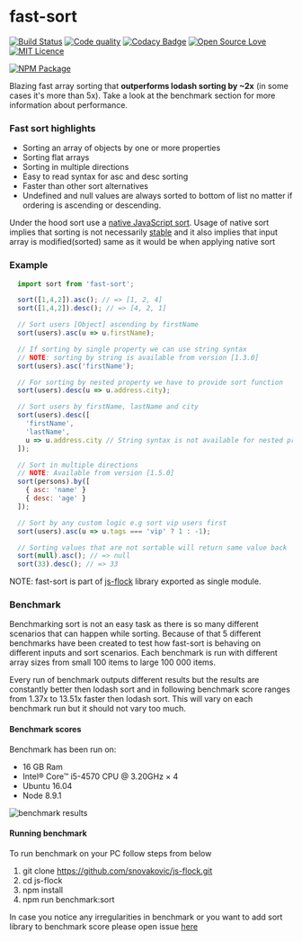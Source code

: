 # fast-sort

[![Build Status](https://travis-ci.org/snovakovic/js-flock.svg?branch=master)](https://travis-ci.org/snovakovic/js-flock)
[![Code quality](https://api.codacy.com/project/badge/grade/fe5f8741eaed4c628bca3761c32c3b68)](https://www.codacy.com/app/snovakovic/js-flock/dashboard?bid=4653162)
[![Codacy Badge](https://api.codacy.com/project/badge/Coverage/f0ea30fd63bd4bc88ea3b0965094ced1)](https://www.codacy.com/app/snovakovic/js-flock?utm_source=github.com&utm_medium=referral&utm_content=snovakovic/js-flock&utm_campaign=Badge_Coverage)
[![Open Source Love](https://badges.frapsoft.com/os/v1/open-source.svg?v=103)](https://opensource.org/)
[![MIT Licence](https://badges.frapsoft.com/os/mit/mit.svg?v=103)](https://opensource.org/licenses/mit-license.php)

[![NPM Package](https://nodei.co/npm/fast-sort.png)](https://www.npmjs.com/package/fast-sort)


Blazing fast array sorting that **outperforms lodash sorting by ~2x** (in some cases it's more than 5x).
Take a look at the benchmark section for more information about performance.

### Fast sort highlights

* Sorting an array of objects by one or more properties
* Sorting flat arrays
* Sorting in multiple directions
* Easy to read syntax for asc and desc sorting
* Faster than other sort alternatives
* Undefined and null values are always sorted to bottom of list no matter if ordering is ascending or descending.

Under the hood sort use a [native JavaScript sort](https://developer.mozilla.org/en-US/docs/Web/JavaScript/Reference/Global_Objects/Array/sort).
Usage of native sort implies that sorting is not necessarily [stable](https://en.wikipedia.org/wiki/Sorting_algorithm#Stability) and it also implies that input array is modified(sorted) same as it would be when applying native sort

### Example

```javascript
  import sort from 'fast-sort';

  sort([1,4,2]).asc(); // => [1, 2, 4]
  sort([1,4,2]).desc(); // => [4, 2, 1]

  // Sort users [Object] ascending by firstName
  sort(users).asc(u => u.firstName);

  // If sorting by single property we can use string syntax
  // NOTE: sorting by string is available from version [1.3.0]
  sort(users).asc('firstName');

  // For sorting by nested property we have to provide sort function
  sort(users).desc(u => u.address.city);

  // Sort users by firstName, lastName and city
  sort(users).desc([
    'firstName',
    'lastName',
    u => u.address.city // String syntax is not available for nested properties
  ]);

  // Sort in multiple directions
  // NOTE: Available from version [1.5.0]
  sort(persons).by([
    { asc: 'name' }
    { desc: 'age' }
  ]);

  // Sort by any custom logic e.g sort vip users first
  sort(users).asc(u => u.tags === 'vip' ? 1 : -1);

  // Sorting values that are not sortable will return same value back
  sort(null).asc(); // => null
  sort(33).desc(); // => 33
```

NOTE: fast-sort is part of [js-flock](https://www.npmjs.com/package/js-flock) library exported as single module.


### Benchmark

Benchmarking sort is not an easy task as there is so many different scenarios that can happen while sorting.
Because of that 5 different benchmarks have been created to test how fast-sort is behaving on different inputs and sort scenarios.
Each benchmark is run with different array sizes from small 100 items to large 100 000 items.

Every run of benchmark outputs different results but the results are constantly better then lodash sort and in following benchmark score ranges from 1.37x to 13.51x faster then lodash sort. This will vary on each benchmark run but it should not vary too much.


#### Benchmark scores

Benchmark has been run on:

* 16 GB Ram
* Intel® Core™ i5-4570 CPU @ 3.20GHz × 4
* Ubuntu 16.04
* Node 8.9.1

![benchmark results](https://github.com/snovakovic/fast-sort/raw/master/benchmark.jpg)


#### Running benchmark

To run benchmark on your PC follow steps from below

1) git clone https://github.com/snovakovic/js-flock.git
2) cd js-flock
3) npm install
4) npm run benchmark:sort

In case you notice any irregularities in benchmark or you want to add sort library to benchmark score
please open issue [here](https://github.com/snovakovic/js-flock/issues)

